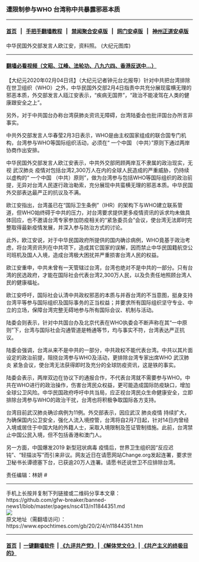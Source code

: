 ### 遭限制参与WHO 台湾称中共暴露邪恶本质
------------------------

#### [首页](https://github.com/gfw-breaker/banned-news1/blob/master/README.md) &nbsp;&nbsp;|&nbsp;&nbsp; [手把手翻墙教程](https://github.com/gfw-breaker/guides/wiki) &nbsp;&nbsp;|&nbsp;&nbsp; [禁闻聚合安卓版](https://github.com/gfw-breaker/bn-android) &nbsp;&nbsp;|&nbsp;&nbsp; [网门安卓版](https://github.com/oGate2/oGate) &nbsp;&nbsp;|&nbsp;&nbsp; [神州正道安卓版](https://github.com/SzzdOgate/update) 



<div><img alt="" class="aligncenter wp-post-image" src="https://i.epochtimes.com/assets/uploads/2019/12/c47a75a03f4977e49dab9f12c018e366-600x400.jpg"/>
<div class="red16 caption">
 中华民国外交部发言人欧江安，资料照。 (大纪元图库)
</div>
</div><hr/>

#### [翻墙必看视频（文昭、江峰、法轮功、八九六四、香港反送中...）](https://github.com/gfw-breaker/banned-news1/blob/master/pages/link3.md)

<div><p>
 【大纪元2020年02月04日讯】（大纪元记者钟元台北报导）针对中共把台湾排除在世卫组织（WHO）之外，中华民国外交部2月4日指责中共充分展现蛮横无理的邪恶本质，外交部发言人瓯江安表示，“疾病无国界”，“政治不能凌驾在人类的健康跟安全之上”。
</p>
<p>
 另外，对于中共国台办称台湾获肺炎资讯无障碍，台湾陆委会也批评国台办所言非事实。
</p>
<p>
 中共外交部发言人华春莹2月3日表示，WHO是由主权国家组成的联合国专门机构，台湾参与WHO等国际组织活动，必须在“
 <ok href="https://www.epochtimes.com/gb/tag/%E4%B8%80%E4%B8%AA%E4%B8%AD%E5%9B%BD.html">
  一个中国
 </ok>
 （中共）”原则下通过两岸协商作出安排。
</p>
<p>
 中华民国外交部发言人欧江安表示，中共外交部罔顾两岸互不隶属的政治现实，无视
 <ok href="https://www.epochtimes.com/gb/tag/%E6%AD%A6%E6%B1%89%E8%82%BA%E7%82%8E.html">
  武汉肺炎
 </ok>
 疫情对包括台湾2,300万人在内的全球人民造成的严重威胁，仍持续以虚构的“
 <ok href="https://www.epochtimes.com/gb/tag/%E4%B8%80%E4%B8%AA%E4%B8%AD%E5%9B%BD.html">
  一个中国
 </ok>
 （中共）原则”，做为台湾参与包括WHO等国际组织的政治前提，无异对台湾人民遂行政治勒索，充分展现中共蛮横无理的邪恶本质。中华民国外交部表达最严正的抗议及不满。
</p>
<p>
 欧江安指出，台湾虽已在“国际卫生条例”（IHR）的架构下与WHO建立联系管道，但WHO始终碍于中共的压力，对台湾要求提供更多疫情资讯的诉求均未做具体回应，也不邀请台湾专家参加防疫相关的“紧急委员会”会议，使台湾无法即时完整取得最新疫情发展，并深入参与防治方式的讨论。
</p>
<p>
 此外，欧江安说，对于中华民国政府所提供的国内确诊病例，WHO竟基于政治考虑，将台湾资讯列在中共项下，造成其它国家的误解，因而禁止中华民国籍航空公司班机及国人入境，造成台湾极大困扰并严重损害台湾人民的权益。
</p>
<p>
 欧江安重申，中共未曾有一天管辖过台湾，台湾也绝对不是中共的一部分。只有台湾的民选政府，才能在国际社会代表台湾2,300万人民，以及负责任地照顾台湾人民的健康福祉。
</p>
<p>
 欧江安呼吁，国际社会认清中共政权邪恶的本质与并吞台湾的不当意图，挺身支持台湾平等参与国际组织及国际事务的正当权益；并要求所有国际组织坚守专业、中立的立场，保障台湾完整无碍地参与所有国际会议、机制与活动。
</p>
<p>
 陆委会则表示，针对中共国台办及北京代表在WHO执委会不断声称在其“一中原则”下，台湾与国际社会沟通管道是畅通等节，均与事实不符，台湾表达严正抗议。
</p>
<p>
 陆委会强调，台湾从来不是中共的一部分，中共政权不能代表台湾。中共以其片面设定的政治前提，阻挠台湾参与WHO及活动，更排除台湾专家出席WHO
 <ok href="https://www.epochtimes.com/gb/tag/%E6%AD%A6%E6%B1%89%E8%82%BA%E7%82%8E.html">
  武汉肺炎
 </ok>
 紧急会议，使台湾无法获得即时及充分的全球防疫资讯，这是铁的事实。
</p>
<p>
 陆委会表示，两岸双边在协议下的通报合作，不代表台湾就不需要参与WHO。中共在WHO进行的政治操作，伤害台湾民众权益，更可能造成国际防疫缺口，增加全球公卫风险。中华民国政府呼吁中共当局，应正视台湾民众生命健康安全，立即排除台湾参与WHO的政治干扰，台湾也将积极争取国际各方支持。
</p>
<p>
 台湾目前武汉肺炎确诊病例为11例。外交部表示，因应武汉
 <ok href="https://www.epochtimes.com/gb/tag/%E8%82%BA%E7%82%8E%E7%96%AB%E6%83%85.html">
  肺炎疫情
 </ok>
 持续扩大，为确保国内公卫安全，强化人流入境控管，台湾将自2月7日起，针对14日内曾经入境或居住于中国大陆的外籍人士，采取入境限制及签证管制措施。此前，台湾禁止中国公民入境，但不包括香港和澳门人。
</p>
<p>
 另一方面，中国爆发2019
 <ok href="https://www.epochtimes.com/gb/tag/%E6%96%B0%E5%9E%8B%E5%86%A0%E7%8A%B6%E7%97%85%E6%AF%92.html">
  新型冠状病毒
 </ok>
 疫情后，世界卫生组织因“反应迟钝”、“轻描淡写”而引来非议。网友近日在请愿网站Change.org发起连署，要求世卫秘书长谭德塞下台，已获逾20万人连署。请愿书还说世卫不应排除台湾。
</p>
<p>
 责任编辑：林妍 #
</p>
</div>
<hr/>
手机上长按并复制下列链接或二维码分享本文章：<br/>
https://github.com/gfw-breaker/banned-news1/blob/master/pages/nsc413/n11844351.md <br/>
<a href='https://github.com/gfw-breaker/banned-news1/blob/master/pages/nsc413/n11844351.md'><img src='https://github.com/gfw-breaker/banned-news1/blob/master/pages/nsc413/n11844351.md.png'/></a> <br/>
原文地址（需翻墙访问）：https://www.epochtimes.com/gb/20/2/4/n11844351.htm


------------------------
#### [首页](https://github.com/gfw-breaker/banned-news1/blob/master/README.md) &nbsp;|&nbsp; [一键翻墙软件](https://github.com/gfw-breaker/nogfw/blob/master/README.md) &nbsp;| [《九评共产党》](https://github.com/gfw-breaker/9ping.md/blob/master/README.md#九评之一评共产党是什么) | [《解体党文化》](https://github.com/gfw-breaker/jtdwh.md/blob/master/README.md) | [《共产主义的终极目的》](https://github.com/gfw-breaker/gczydzjmd.md/blob/master/README.md)


<img src='http://gfw-breaker.win/banned-news/pages/nsc413/n11844351.md' width='0px' height='0px'/>